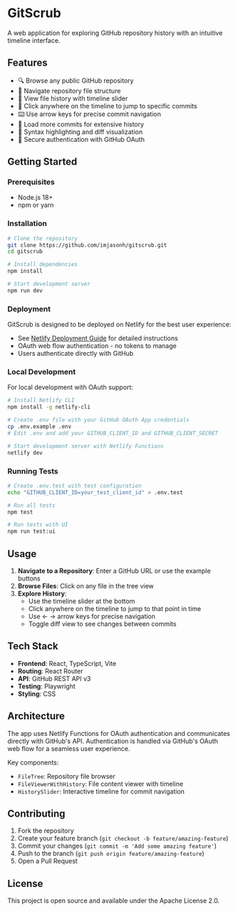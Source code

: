 # GitScrub

A web application for exploring GitHub repository history with an intuitive timeline interface.

## Features

- 🔍 Browse any public GitHub repository
- 📁 Navigate repository file structure
- 📜 View file history with timeline slider
- 🎯 Click anywhere on the timeline to jump to specific commits
- ⌨️ Use arrow keys for precise commit navigation
- 🔄 Load more commits for extensive history
- 🎨 Syntax highlighting and diff visualization
- 🔐 Secure authentication with GitHub OAuth

## Getting Started

### Prerequisites

- Node.js 18+ 
- npm or yarn

### Installation

```bash
# Clone the repository
git clone https://github.com/imjasonh/gitscrub.git
cd gitscrub

# Install dependencies
npm install

# Start development server
npm run dev
```

### Deployment

GitScrub is designed to be deployed on Netlify for the best user experience:

- See [Netlify Deployment Guide](docs/NETLIFY_DEPLOYMENT.md) for detailed instructions
- OAuth web flow authentication - no tokens to manage
- Users authenticate directly with GitHub

### Local Development

For local development with OAuth support:

```bash
# Install Netlify CLI
npm install -g netlify-cli

# Create .env file with your GitHub OAuth App credentials
cp .env.example .env
# Edit .env and add your GITHUB_CLIENT_ID and GITHUB_CLIENT_SECRET

# Start development server with Netlify Functions
netlify dev
```

### Running Tests

```bash
# Create .env.test with test configuration
echo "GITHUB_CLIENT_ID=your_test_client_id" > .env.test

# Run all tests
npm test

# Run tests with UI
npm run test:ui
```

## Usage

1. **Navigate to a Repository**: Enter a GitHub URL or use the example buttons
2. **Browse Files**: Click on any file in the tree view
3. **Explore History**: 
   - Use the timeline slider at the bottom
   - Click anywhere on the timeline to jump to that point in time
   - Use ← → arrow keys for precise navigation
   - Toggle diff view to see changes between commits

## Tech Stack

- **Frontend**: React, TypeScript, Vite
- **Routing**: React Router
- **API**: GitHub REST API v3
- **Testing**: Playwright
- **Styling**: CSS

## Architecture

The app uses Netlify Functions for OAuth authentication and communicates directly with GitHub's API. Authentication is handled via GitHub's OAuth web flow for a seamless user experience.

Key components:
- `FileTree`: Repository file browser
- `FileViewerWithHistory`: File content viewer with timeline
- `HistorySlider`: Interactive timeline for commit navigation

## Contributing

1. Fork the repository
2. Create your feature branch (`git checkout -b feature/amazing-feature`)
3. Commit your changes (`git commit -m 'Add some amazing feature'`)
4. Push to the branch (`git push origin feature/amazing-feature`)
5. Open a Pull Request

## License

This project is open source and available under the Apache License 2.0.